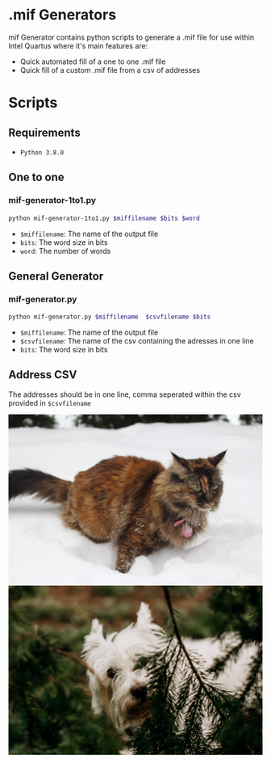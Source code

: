 # .mif Generators

mif Generator contains python scripts to generate a .mif file for use within
Intel Quartus where it's main features are:
* Quick automated fill of a one to one .mif file
* Quick fill of a custom .mif file from a csv of addresses

# Scripts

## Requirements

* `Python 3.8.0`

## One to one

### mif-generator-1to1.py

```bash
python mif-generator-1to1.py $miffilename $bits $word
```

* `$miffilename`: The name of the output file
* `bits`: The word size in bits
* `word`: The number of words

## General Generator

### mif-generator.py

```bash
python mif-generator.py $miffilename  $csvfilename $bits
```

* `$miffilename`: The name of the output file
* `$csvfilename`: The name of the csv containing the adresses in one line
* `bits`: The word size in bits

## Address CSV

The addresses should be in one line, comma seperated within the csv provided in
`$csvfilename`

![Lily](lily.jpg)
![Lacie](lacie.jpg)